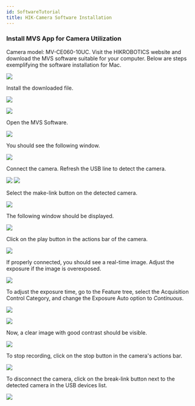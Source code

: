```yaml
---
id: SoftwareTutorial
title: HIK-Camera Software Installation
---
```


### Install MVS App for Camera Utilization

Camera model: MV-CE060-10UC. Visit the HIKROBOTICS website and download the MVS software suitable for your computer. Below are steps exemplifying the software installation for Mac.

![](./IMAGES/image140.png)

Install the downloaded file.

![](./IMAGES/image50.png)

![](./IMAGES/image25.png)

Open the MVS Software.

![](./IMAGES/image131.png)

You should see the following window.

![](./IMAGES/image44.png)

Connect the camera. Refresh the USB line to detect the camera.

![](./IMAGES/image71.png)
![](./IMAGES/image53.png)

Select the make-link button on the detected camera.

![](./IMAGES/image136.png)

The following window should be displayed.

![](./IMAGES/image27.png)

Click on the play button in the actions bar of the camera.

![](./IMAGES/image141.png)

If properly connected, you should see a real-time image. Adjust the exposure if the image is overexposed.

![](./IMAGES/image32.png)

To adjust the exposure time, go to the Feature tree, select the Acquisition Control Category, and change the Exposure Auto option to *Continuous*.

![](./IMAGES/image142.png)

![](./IMAGES/image129.png)

Now, a clear image with good contrast should be visible.

![](./IMAGES/image113.png)

To stop recording, click on the stop button in the camera's actions bar.

![](./IMAGES/image26.png)

To disconnect the camera, click on the break-link button next to the detected camera in the USB devices list.

![](./IMAGES/image21.png)
